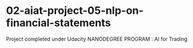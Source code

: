 # 02-aiat-project-05-nlp-on-financial-statements
Project completed under Udacity NANODEGREE PROGRAM : AI for Trading
